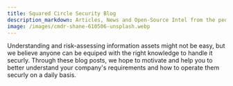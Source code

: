 ```yaml
---
title: Squared Circle Security Blog
description_markdown: Articles, News and Open-Source Intel from the people of Squared Circle Security and guests.
image: /images/cmdr-shane-610506-unsplash.webp
---
```


Understanding and risk-assessing information assets might not be easy, but we believe anyone can be equiped with the right knowledge to handle it securly. Through these blog posts, we hope to motivate and help you to better understand your company's requirements and how to operate them securly on a daily basis.